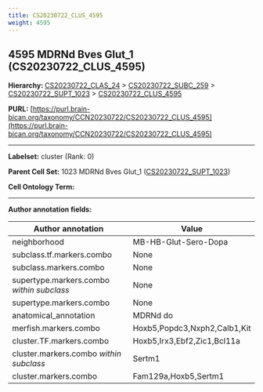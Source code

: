```yaml
---
title: CS20230722_CLUS_4595
weight: 4595
---
```

## 4595 MDRNd Bves Glut_1 (CS20230722_CLUS_4595)
<b>Hierarchy: </b>
[CS20230722_CLAS_24](../CS20230722_CLAS_24) >
[CS20230722_SUBC_259](../CS20230722_SUBC_259) >
[CS20230722_SUPT_1023](../CS20230722_SUPT_1023) >
[CS20230722_CLUS_4595](../CS20230722_CLUS_4595)

**PURL:** [https://purl.brain-bican.org/taxonomy/CCN20230722/CS20230722_CLUS_4595](https://purl.brain-bican.org/taxonomy/CCN20230722/CS20230722_CLUS_4595)

---


**Labelset:** cluster (Rank: 0)

**Parent Cell Set:** 1023 MDRNd Bves Glut_1 ([CS20230722_SUPT_1023](../CS20230722_SUPT_1023))



**Cell Ontology Term:** 

[MARKER GENES.]: #


---

[TRANSFERRED ANNOTATIONS.]: #


[AUTHOR ANNOTATION FIELDS.]: #


**Author annotation fields:**

| Author annotation | Value |
|-------------------|-------|
|neighborhood|MB-HB-Glut-Sero-Dopa|
|subclass.tf.markers.combo|None|
|subclass.markers.combo|None|
|supertype.markers.combo _within subclass_|None|
|supertype.markers.combo|None|
|anatomical_annotation|MDRNd do|
|merfish.markers.combo|Hoxb5,Popdc3,Nxph2,Calb1,Kit|
|cluster.TF.markers.combo|Hoxb5,Irx3,Ebf2,Zic1,Bcl11a|
|cluster.markers.combo _within subclass_|Sertm1|
|cluster.markers.combo|Fam129a,Hoxb5,Sertm1|
